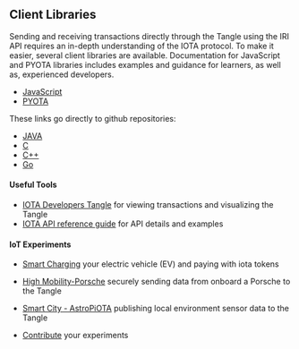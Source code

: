 ## Client Libraries

Sending and receiving transactions directly through the Tangle using the IRI API requires an in-depth understanding of the IOTA protocol.  To make it easier, several client libraries are available.  Documentation for JavaScript and PYOTA libraries includes examples and guidance for learners, as well as, experienced developers.

- [JavaScript](https://github.com/iotaledger/iota.lib.js)
- [PYOTA](pyota/README.md)

These links go directly to github repositories:

- [JAVA](https://github.com/iotaledger/iota.lib.java)
- [C](https://github.com/iotaledger/entangled)
- [C++](https://github.com/thibault-martinez/iota.lib.cpp)
- [Go](https://github.com/iotaledger/giota)

#### Useful Tools

- [IOTA Developers Tangle](https://devnet.thetangle.org) for viewing transactions and visualizing the Tangle
- [IOTA API reference guide](https://iota.readme.io/reference) for API details and examples

#### IoT Experiments

- [Smart Charging](https://github.com/iotaledger/high-mobility-blueprints) your electric vehicle (EV) and paying with iota tokens

- [High Mobility-Porsche](https://github.com/iotaledger/documentation-markdown/blob/develop/mam/knowledgebase/HM.md) securely sending data from onboard a Porsche to the Tangle 

- [Smart City - AstroPiOTA](https://github.com/iotaledger/documentation-markdown/blob/develop/mam/knowledgebase/astropi.md) publishing local environment sensor data to the Tangle

- [Contribute](knowledgebase/contribute.md) your experiments 


